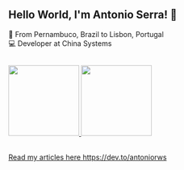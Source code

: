 ## Hello World, I'm Antonio Serra! :wave: </br>
:round_pushpin: From Pernambuco, Brazil to Lisbon, Portugal</br>
:computer: Developer at China Systems </br>

##
 <div>
  <a href="https://github.com/antoniorws">
   <img height="140em" src="https://github-readme-stats.vercel.app/api?username=antoniorws&show_icons=true&theme=gotham&include_all_commits=true&count_private=true"/>
  <img height="140em" src="https://github-readme-stats.vercel.app/api/top-langs/?username=antoniorws&layout=compact&langs_count=8&theme=gotham"/> 
<div>
<br/>
 
Read my articles here https://dev.to/antoniorws
